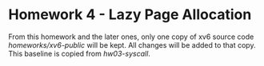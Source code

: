 # Homework 4 - Lazy Page Allocation

From this homework and the later ones, only one copy of xv6 source code *homeworks/xv6-public* will be kept. All changes will be added to that copy. This baseline is copied from *hw03-syscall*.